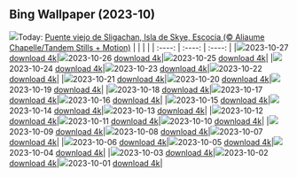 ## Bing Wallpaper (2023-10)
![](https://global.bing.com/th?id=OHR.OldBridgeSkye_ES-ES9518252617_UHD.jpg&w=1000)Today: [Puente viejo de Sligachan, Isla de Skye, Escocia (© Aliaume Chapelle/Tandem Stills + Motion)](https://global.bing.com/th?id=OHR.OldBridgeSkye_ES-ES9518252617_UHD.jpg)
|      |      |      |
| :----: | :----: | :----: |
|![](https://global.bing.com/th?id=OHR.OldBridgeSkye_ES-ES9518252617_UHD.jpg&pid=hp&w=384&h=216&rs=1&c=4)2023-10-27 [download 4k](https://global.bing.com/th?id=OHR.OldBridgeSkye_ES-ES9518252617_UHD.jpg)|![](https://global.bing.com/th?id=OHR.ViennaAutumn_ES-ES4797164251_UHD.jpg&pid=hp&w=384&h=216&rs=1&c=4)2023-10-26 [download 4k](https://global.bing.com/th?id=OHR.ViennaAutumn_ES-ES4797164251_UHD.jpg)|![](https://global.bing.com/th?id=OHR.GrandStaircase_ES-ES4652634549_UHD.jpg&pid=hp&w=384&h=216&rs=1&c=4)2023-10-25 [download 4k](https://global.bing.com/th?id=OHR.GrandStaircase_ES-ES4652634549_UHD.jpg)|
|![](https://global.bing.com/th?id=OHR.FuzerCastle_ES-ES4372669448_UHD.jpg&pid=hp&w=384&h=216&rs=1&c=4)2023-10-24 [download 4k](https://global.bing.com/th?id=OHR.FuzerCastle_ES-ES4372669448_UHD.jpg)|![](https://global.bing.com/th?id=OHR.PoconosMaze_ES-ES3975225745_UHD.jpg&pid=hp&w=384&h=216&rs=1&c=4)2023-10-23 [download 4k](https://global.bing.com/th?id=OHR.PoconosMaze_ES-ES3975225745_UHD.jpg)|![](https://global.bing.com/th?id=OHR.JaenFair_ES-ES5495471226_UHD.jpg&pid=hp&w=384&h=216&rs=1&c=4)2023-10-22 [download 4k](https://global.bing.com/th?id=OHR.JaenFair_ES-ES5495471226_UHD.jpg)|
|![](https://global.bing.com/th?id=OHR.PersepolisRelief_ES-ES3472864500_UHD.jpg&pid=hp&w=384&h=216&rs=1&c=4)2023-10-21 [download 4k](https://global.bing.com/th?id=OHR.PersepolisRelief_ES-ES3472864500_UHD.jpg)|![](https://global.bing.com/th?id=OHR.PygmySloth_ES-ES3200291447_UHD.jpg&pid=hp&w=384&h=216&rs=1&c=4)2023-10-20 [download 4k](https://global.bing.com/th?id=OHR.PygmySloth_ES-ES3200291447_UHD.jpg)|![](https://global.bing.com/th?id=OHR.WaterLilyVietnam_ES-ES6623233360_UHD.jpg&pid=hp&w=384&h=216&rs=1&c=4)2023-10-19 [download 4k](https://global.bing.com/th?id=OHR.WaterLilyVietnam_ES-ES6623233360_UHD.jpg)|
|![](https://global.bing.com/th?id=OHR.KodiakAlaska_ES-ES6523773825_UHD.jpg&pid=hp&w=384&h=216&rs=1&c=4)2023-10-18 [download 4k](https://global.bing.com/th?id=OHR.KodiakAlaska_ES-ES6523773825_UHD.jpg)|![](https://global.bing.com/th?id=OHR.SpreadsheetDay_ES-ES6382260914_UHD.jpg&pid=hp&w=384&h=216&rs=1&c=4)2023-10-17 [download 4k](https://global.bing.com/th?id=OHR.SpreadsheetDay_ES-ES6382260914_UHD.jpg)|![](https://global.bing.com/th?id=OHR.GoldenEnchantments_ES-ES6268457404_UHD.jpg&pid=hp&w=384&h=216&rs=1&c=4)2023-10-16 [download 4k](https://global.bing.com/th?id=OHR.GoldenEnchantments_ES-ES6268457404_UHD.jpg)|
|![](https://global.bing.com/th?id=OHR.AutumnHedgehog_ES-ES5622502612_UHD.jpg&pid=hp&w=384&h=216&rs=1&c=4)2023-10-15 [download 4k](https://global.bing.com/th?id=OHR.AutumnHedgehog_ES-ES5622502612_UHD.jpg)|![](https://global.bing.com/th?id=OHR.RingEclipse_ES-ES5502461115_UHD.jpg&pid=hp&w=384&h=216&rs=1&c=4)2023-10-14 [download 4k](https://global.bing.com/th?id=OHR.RingEclipse_ES-ES5502461115_UHD.jpg)|![](https://global.bing.com/th?id=OHR.ViesteItaly_ES-ES5247898725_UHD.jpg&pid=hp&w=384&h=216&rs=1&c=4)2023-10-13 [download 4k](https://global.bing.com/th?id=OHR.ViesteItaly_ES-ES5247898725_UHD.jpg)|
|![](https://global.bing.com/th?id=OHR.SpanishNationalHoliday_ES-ES4664414360_UHD.jpg&pid=hp&w=384&h=216&rs=1&c=4)2023-10-12 [download 4k](https://global.bing.com/th?id=OHR.SpanishNationalHoliday_ES-ES4664414360_UHD.jpg)|![](https://global.bing.com/th?id=OHR.JohnDayFossil_ES-ES4395598487_UHD.jpg&pid=hp&w=384&h=216&rs=1&c=4)2023-10-11 [download 4k](https://global.bing.com/th?id=OHR.JohnDayFossil_ES-ES4395598487_UHD.jpg)|![](https://global.bing.com/th?id=OHR.SoprisSunrise_ES-ES0073318708_UHD.jpg&pid=hp&w=384&h=216&rs=1&c=4)2023-10-10 [download 4k](https://global.bing.com/th?id=OHR.SoprisSunrise_ES-ES0073318708_UHD.jpg)|
|![](https://global.bing.com/th?id=OHR.FremontPetroglyph_ES-ES9957087297_UHD.jpg&pid=hp&w=384&h=216&rs=1&c=4)2023-10-09 [download 4k](https://global.bing.com/th?id=OHR.FremontPetroglyph_ES-ES9957087297_UHD.jpg)|![](https://global.bing.com/th?id=OHR.OctoClam_ES-ES9783274037_UHD.jpg&pid=hp&w=384&h=216&rs=1&c=4)2023-10-08 [download 4k](https://global.bing.com/th?id=OHR.OctoClam_ES-ES9783274037_UHD.jpg)|![](https://global.bing.com/th?id=OHR.PilarFestivities_ES-ES6761605818_UHD.jpg&pid=hp&w=384&h=216&rs=1&c=4)2023-10-07 [download 4k](https://global.bing.com/th?id=OHR.PilarFestivities_ES-ES6761605818_UHD.jpg)|
|![](https://global.bing.com/th?id=OHR.TaughannockFalls_ES-ES9306414280_UHD.jpg&pid=hp&w=384&h=216&rs=1&c=4)2023-10-06 [download 4k](https://global.bing.com/th?id=OHR.TaughannockFalls_ES-ES9306414280_UHD.jpg)|![](https://global.bing.com/th?id=OHR.GentooJump_ES-ES1727367009_UHD.jpg&pid=hp&w=384&h=216&rs=1&c=4)2023-10-05 [download 4k](https://global.bing.com/th?id=OHR.GentooJump_ES-ES1727367009_UHD.jpg)|![](https://global.bing.com/th?id=OHR.TarantulaNebula_ES-ES1450362771_UHD.jpg&pid=hp&w=384&h=216&rs=1&c=4)2023-10-04 [download 4k](https://global.bing.com/th?id=OHR.TarantulaNebula_ES-ES1450362771_UHD.jpg)|
|![](https://global.bing.com/th?id=OHR.WhitsundaySwirl_ES-ES1341074584_UHD.jpg&pid=hp&w=384&h=216&rs=1&c=4)2023-10-03 [download 4k](https://global.bing.com/th?id=OHR.WhitsundaySwirl_ES-ES1341074584_UHD.jpg)|![](https://global.bing.com/th?id=OHR.VuittonFoundation_ES-ES1214729893_UHD.jpg&pid=hp&w=384&h=216&rs=1&c=4)2023-10-02 [download 4k](https://global.bing.com/th?id=OHR.VuittonFoundation_ES-ES1214729893_UHD.jpg)|![](https://global.bing.com/th?id=OHR.LakeBledSunrise_ES-ES1096593407_UHD.jpg&pid=hp&w=384&h=216&rs=1&c=4)2023-10-01 [download 4k](https://global.bing.com/th?id=OHR.LakeBledSunrise_ES-ES1096593407_UHD.jpg)|
